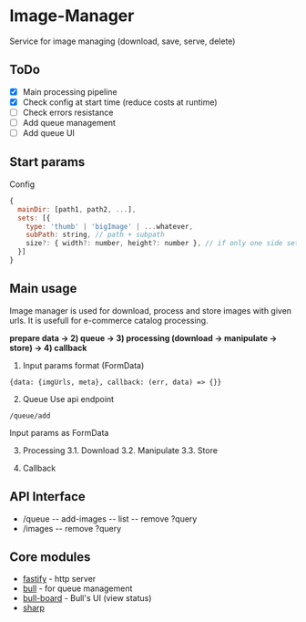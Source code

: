 # Image-Manager
Service for image managing (download, save, serve, delete)

## ToDo
- [x] Main processing pipeline
- [x] Check config at start time (reduce costs at runtime)
- [ ] Check errors resistance
- [ ] Add queue management
- [ ] Add queue UI

## Start params
Сonfig 
```javascript
{
  mainDir: [path1, path2, ...],
  sets: [{
    type: 'thumb' | 'bigImage' | ...whatever,
    subPath: string, // path + subpath
    size?: { width?: number, height?: number }, // if only one side set then image size will be processed proportionately
  }]
}
```

## Main usage
Image manager is used for download, process and store images with given urls. It is usefull for e-commerce catalog processing.

**prepare data -> 2) queue -> 3) processing (download -> manipulate -> store) -> 4) callback**

1. Input params format (FormData)
```
{data: {imgUrls, meta}, callback: (err, data) => {}}
```

2. Queue
Use api endpoint
```
/queue/add
```
Input params as FormData

3. Processing
3.1. Download
3.2. Manipulate
3.3. Store

4. Callback

## API Interface
- /queue
-- add-images
-- list
-- remove ?query
- /images
-- remove ?query

## Core modules
- [fastify](https://github.com/fastify/fastify) - http server
- [bull](https://github.com/OptimalBits/bull) - for queue management
- [bull-board](https://github.com/vcapretz/bull-board) - Bull's UI (view status)
- [sharp](https://github.com/lovell/sharp)
